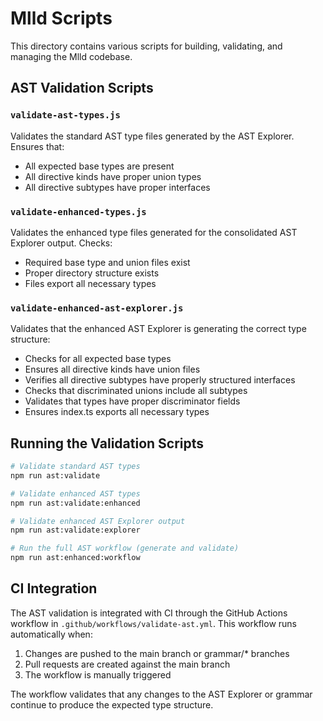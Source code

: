 # Mlld Scripts

This directory contains various scripts for building, validating, and managing the Mlld codebase.

## AST Validation Scripts

### `validate-ast-types.js`

Validates the standard AST type files generated by the AST Explorer. Ensures that:
- All expected base types are present
- All directive kinds have proper union types
- All directive subtypes have proper interfaces

### `validate-enhanced-types.js`

Validates the enhanced type files generated for the consolidated AST Explorer output. Checks:
- Required base type and union files exist
- Proper directory structure exists
- Files export all necessary types

### `validate-enhanced-ast-explorer.js`

Validates that the enhanced AST Explorer is generating the correct type structure:
- Checks for all expected base types
- Ensures all directive kinds have union files
- Verifies all directive subtypes have properly structured interfaces
- Checks that discriminated unions include all subtypes
- Validates that types have proper discriminator fields
- Ensures index.ts exports all necessary types

## Running the Validation Scripts

```bash
# Validate standard AST types
npm run ast:validate

# Validate enhanced AST types
npm run ast:validate:enhanced

# Validate enhanced AST Explorer output
npm run ast:validate:explorer

# Run the full AST workflow (generate and validate)
npm run ast:enhanced:workflow
```

## CI Integration

The AST validation is integrated with CI through the GitHub Actions workflow in `.github/workflows/validate-ast.yml`. This workflow runs automatically when:

1. Changes are pushed to the main branch or grammar/* branches
2. Pull requests are created against the main branch
3. The workflow is manually triggered

The workflow validates that any changes to the AST Explorer or grammar continue to produce the expected type structure.